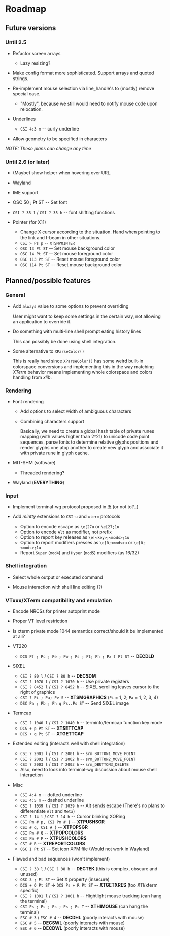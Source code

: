 Roadmap
=======

## Future versions


### Until 2.5

* Refactor screen arrays
  * Lazy resizing?

* Make config format more sophisticated. Support arrays and quoted strings.

* Re-implement mouse selection via line_handle's to (mostly) remove special case.
  * "Mostly", because we still would need to notify mouse code upon relocation.

* Underlines
  * `CSI 4:3 m` -- curly underline

* Allow geometry to be specified in characters

_NOTE: These plans can change any time_

### Until 2.6 (or later)

* (Maybe) show helper when hovering over URL.

* Wayland

* IME support

* OSC 50 ; Pt ST -- Set font

* `CSI ? 35 l` / `CSI ? 35 h` -- font shifting functions

* Pointer (for X11)
  * Change X cursor according to the situation.
    Hand when pointing to the link and I-beam in other situations.
  * `CSI > Ps p` -- `XTSMPOINTER`
  * `OSC 13 Pt ST` -- Set mouse background color
  * `OSC 14 Pt ST` -- Set mouse foreground color
  * `OSC 113 Pt ST` -- Reset mouse foreground color
  * `OSC 114 Pt ST` -- Reset mouse background color

## Planned/possible features

### General

* Add `always` value to some options to prevent overriding

  User might want to keep some settings in the certain way, not allowing an application
  to override it.

* Do something with multi-line shell prompt eating history lines

  This can possibly be done using shell integration.

* Some alternative to `XParseColor()`

  This is really hard since `XParseColor()` has some weird built-in colorspace conversions
  and implementing this in the way matching *XTerm* behavior means implementing whole
  colorspace and colors handling from *xlib*.

### Rendering

* Font rendering

  * Add options to select width of ambiguous characters

  * Combining characters support

      Basically, we need to create a global hash table of private runes
      mapping (with values higher than 2^21) to unicode code point sequences,
      parse fonts to determine relative glyphs positions and render glyphs
      one atop another to create new glyph and associate it with private rune in glyph cache.

* MIT-SHM (software)

  * Threaded rendering?

* Wayland (**EVERYTHING**)

### Input

* Implement terminal-wg protocol proposed in [!5](https://gitlab.freedesktop.org/terminal-wg/specifications/-/merge_requests/5) (or not to?..)

* Add *mintty* extensions to `CSI-u` and `xterm` protocols

   * Option to encode escape as `\e[27u` or `\e[27;1u`
   * Option to encode `Alt` as modifier, not prefix
   * Option to report key releases as `\e[<key>;<mods>;1u`
   * Option to report modifiers presses as `\e[0;<mods>u` or `\e[0;<mods>;1u`
   * Report `Super` (`mod4`) and `Hyper` (`mod5`) modifiers (as 16/32)

### Shell integration

* Select whole output or executed command

* Mouse interaction with shell line editing (?)

### VTxxx/XTerm compatibility and emulation

* Encode NRCSs for printer autoprint mode
* Proper VT level restriction
* Is xterm private mode 1044 semantics correct/should it be implemented at all?

* VT220

  * `DCS Pf ; Pc ; Pe ; Pw ; Ps ; Pt; Ph ; Px f Pt ST` -- **DECDLD**

* SIXEL

  * `CSI ? 80 l` / `CSI ? 80 h` -- **DECSDM**
  * `CSI ? 1070 l` / `CSI ? 1070 h` -- Use private registers
  * `CSI ? 8452 l` / `CSI ? 8452 h` -- SIXEL scrolling leaves cursor to the right of graphics
  * `CSI ? Pi ; Pa; Pv S` -- **XTSMGRAPHICS** (`Pi` = 1, 2; `Pa` = 1, 2, 3, 4)
  * `DSC Pa ; Pb ; Ph q Ps..Ps ST` -- Send SIXEL image

* Termcap

  * `CSI ? 1040 l` / `CSI ? 1040 h` -- terminfo/termcap function key mode
  * `DCS + p Pt ST` -- **XTSETTCAP**
  * `DCS + q Pt ST` -- **XTGETTCAP**

* Extended editing (interacts well with shell integration)

  * `CSI ? 2001 l` / `CSI ? 2001 h` -- `srm_BUTTON1_MOVE_POINT`
  * `CSI ? 2002 l` / `CSI ? 2002 h` -- `srm_BUTTON2_MOVE_POINT`
  * `CSI ? 2003 l` / `CSI ? 2003 h` -- `srm_DBUTTON3_DELETE`
  * Also, need to look into terminal-wg discussion about mouse shell interaction

* Misc

  * `CSI 4:4 m` -- dotted underline
  * `CSI 4:5 m` -- dashed underline
  * `CSI ? 1039 l` / `CSI ? 1039 h` -- Alt sends escape (There's no plans to differentiate `Alt` and `Meta`)
  * `CSI ? 14 l` / `CSI ? 14 h` -- Cursor blinking XORing
  * `CSI Pm # p, CSI Pm # {` -- **XTPUSHSGR**
  * `CSI # q, CSI # }` -- **XTPOPSGR**
  * `CSI Pm # Q` -- **XTPOPCOLORS**
  * `CSI Pm # P` -- **XTPUSHCOLORS**
  * `CSI # R` -- **XTREPORTCOLORS**
  * `OSC I Pt ST` -- Set icon XPM file (Would not work in Wayland)

* Flawed and bad sequences (won't implement)

  * `CSI ? 38 l` / `CSI ? 38 h` -- **DECTEK** (this is complex, obscure and unused)
  * `OSC 3 ; Pt ST` -- Set X property (insecure)
  * `DCS + Q Pt ST` -> `DCS Ps + R Pt ST` -- **XTGETXRES** (too X11/xterm specific)
  * `CSI ? 1001 l` / `CSI ? 1001 h` -- Hightlight mouse tracking (can hang the terminal)
  * `CSI Ps ; Ps ; Ps ; Ps ; Ps T` -- **XTHIMOUSE** (can hang the terminal)
  * `ESC # 3` / `ESC # 4` -- **DECDHL** (poorly interacts with mouse)
  * `ESC # 5` -- **DECSWL** (poorly interacts with mouse)
  * `ESC # 6` -- **DECDWL** (poorly interacts with mouse)

